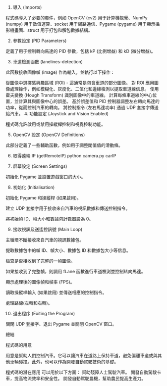 1. 導入 (Imports)

程式碼導入了必要的套件，例如 OpenCV (cv2) 用于計算機視覺、NumPy (numpy) 用于數值運算、socket 用于網路通信、Pygame (pygame) 用于顯示攝影機畫面、struct 用于打包和解包數據結構。

2. 參數設定 (PID Parameters)

定義了用于控制轉向馬達的 PID 參數，包括 kP (比例增益) 和 kD (微分增益)。

3. 車道檢測函數 (lanelines-detection)

此函數接收圖像幀 (image) 作為輸入，並執行以下操作：

從圖像中選擇感興趣區域 (ROI) - 這通常是包含車道的部分圖像。
對 ROI 應用圖像處理操作，例如模糊化、灰度化、二值化和邊緣檢測以提取車道線信息。
使用霍夫變換 (Hough Transform) 識別圖像中的車道線。
計算每條車道線的中心位置，並計算其與圖像中心的誤差。
基於誤差值和 PID 控制器調整左右轉向馬達的功率，從而控制汽車的轉向。
將控制指令 (左右馬達功率) 通過 UDP 套接字傳送給汽車。
4. 功能設定 (Joystick and Vision Enabled)

程式碼允許啟用或禁用操縱桿控制和視覺控制功能。

5. OpenCV 設定 (OpenCV Definitions)

此部分定義了一些輔助函數，例如用于調整閾值值的滑動條。

6. 取得遠端 IP (getRemoteIP)
python camera.py carIP


7. 屏幕設定 (Screen Settings)

初始化 Pygame 並設置遊戲窗口的大小。

8. 初始化 (Initialisation)

初始化 Pygame 和操縱桿 (如果啟用)。

建立 UDP 套接字用于接收來自汽車的視訊數據和傳送控制指令。

將初始幀 ID、幀大小和數據包計數器設為 0。

9. 接收視訊及送遙控訊號 (Main Loop)

主循環不斷接收來自汽車的視訊數據包。

提取數據包中的幀 ID、幀大小、數據包 ID 和數據包大小等信息。

檢查是否接收到了完整的一幀圖像。

如果接收到了完整幀，則調用 fLane 函數進行車道檢測並控制转向馬達。

顯示處理後的圖像幀和幀率 (FPS)。

讀取操縱桿輸入 (如果啟用) 並傳送相應的控制指令。

處理路線(左轉和右轉)。

10. 退出程序 (Exiting the Program)

關閉 UDP 套接字、退出 Pygame 並關閉 OpenCV 窗口。

總結

程式碼的用意

用意是幫助人們控制汽車。它可以讓汽車在道路上保持車道，避免偏離車道或與其他車輛碰撞。此外，也可以作為開發自動駕駛技術的基礎。

程式碼的潛在應用
可以用於以下方面：
幫助殘障人士駕駛汽車。
開發自動駕駛卡車，提高物流效率和安全性。
開發自動駕駛農機，幫助農民提高生產力。
